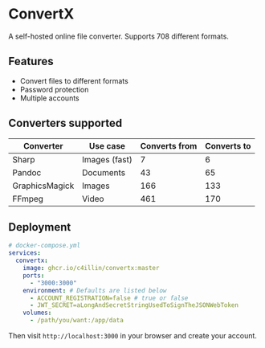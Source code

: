 # ConvertX

A self-hosted online file converter. Supports 708 different formats.
## Features

- Convert files to different formats
- Password protection
- Multiple accounts


## Converters supported

| Converter      | Use case      | Converts from | Converts to |
|----------------|---------------|---------------|-------------|
| Sharp          | Images (fast) | 7             | 6           |
| Pandoc         | Documents     | 43            | 65          |
| GraphicsMagick | Images        | 166           | 133         |
| FFmpeg         | Video         | 461           | 170         |

## Deployment

```yml
# docker-compose.yml
services:
  convertx: 
    image: ghcr.io/c4illin/convertx:master
    ports:
      - "3000:3000"
    environment: # Defaults are listed below
      - ACCOUNT_REGISTRATION=false # true or false
      - JWT_SECRET=aLongAndSecretStringUsedToSignTheJSONWebToken
    volumes:
      - /path/you/want:/app/data
```

<!-- or

```bash
docker run ghcr.io/c4illin/convertx:master -p 3000:3000 -e ACCOUNT_REGISTRATION=false -v /path/you/want:/app/data
``` -->

Then visit `http://localhost:3000` in your browser and create your account.